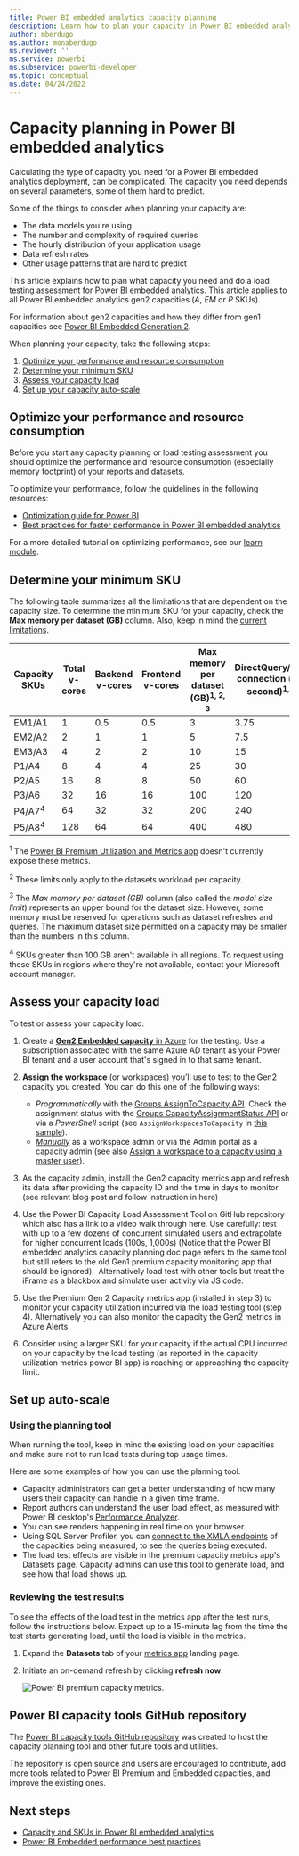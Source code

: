 ```yaml
---
title: Power BI embedded analytics capacity planning
description: Learn how to plan your capacity in Power BI embedded analytics.
author: mberdugo
ms.author: monaberdugo
ms.reviewer: ''
ms.service: powerbi
ms.subservice: powerbi-developer
ms.topic: conceptual
ms.date: 04/24/2022
---
```


# Capacity planning in Power BI embedded analytics

Calculating the type of capacity you need for a Power BI embedded analytics deployment, can be complicated. The capacity you need depends on several parameters, some of them hard to predict.

Some of the things to consider when planning your capacity are:

* The data models you're using
* The number and complexity of required queries
* The hourly distribution of your application usage
* Data refresh rates
* Other usage patterns that are hard to predict

This article explains how to plan what capacity you need and do a load testing assessment for Power BI embedded analytics. This article applies to all Power BI embedded analytics gen2 capacities (*A*, *EM* or *P* SKUs).

For information about gen2 capacities and how they differ from gen1 capacities see [Power BI Embedded Generation 2](power-bi-embedded-generation-2.md).

When planning your capacity, take the following steps:

1. [Optimize your performance and resource consumption](#optimize-your-performance-and-resource-consumption)
1. [Determine your minimum SKU](#determine-your-minimum-sku)
1. [Assess your capacity load](#assess-your-capacity-load)
1. [Set up your capacity auto-scale](#set-up-auto-scale)

## Optimize your performance and resource consumption

Before you start any capacity planning or load testing assessment you should optimize the performance and resource consumption (especially memory footprint) of your reports and datasets​.

To optimize your performance, follow the guidelines in the following resources:

* [Optimization guide for Power BI](../../guidance/power-bi-optimization.md)
* [Best practices for faster performance in Power BI embedded analytics](embedded-performance-best-practices.md)

For a more detailed tutorial on optimizing performance, see our [learn module](/learn/modules/optimize-model-power-bi/).

## Determine your minimum SKU

The following table summarizes all the limitations that are dependent on the capacity size.​
To determine the minimum SKU for your capacity, check the **Max memory per dataset (GB)** column. Also, keep in mind the [current limitations](../../enterprise/service-premium-gen2-what-is.md#considerations-and-limitations).

| Capacity SKUs | Total v-cores |Backend v-cores | Frontend v-cores | Max memory per dataset (GB)<sup>1, 2, 3</sup> | DirectQuery/Live connection (per second)<sup>1, 2</sup> | Max memory per query (GB)<sup>1, 2</sup> | Model refresh parallelism<sup>2</sup> |
| ----------------- | --- | ---- | ---- | --- | ------ | --- | ---- |
| EM1/A1            |   1 |  0.5 |  0.5 |   3 |   3.75 |  1  |   5  |
| EM2/A2            |   2 |  1   |  1   |   5 |   7.5  |  2  |  10  |
| EM3/A3            |   4 |  2   |  2   |  10 |  15    |  2  |  20  |
| P1/A4             |   8 |  4   |  4   |  25 |  30    |  6  |  40  |
| P2/A5             |  16 |  8   |  8   |  50 |  60    |  6  |  80  |
| P3/A6             |  32 | 16   | 16   | 100 | 120    | 10  | 160  |
| P4/A7<sup>4</sup> |  64 | 32   | 32   | 200 | 240    | 10  | 320  |
| P5/A8<sup>4</sup> | 128 | 64   | 64   | 400 | 480    | 10  | 640  |

<sup>1</sup> The [Power BI Premium Utilization and Metrics app](../../enterprise/service-premium-install-gen2-app.md) doesn't currently expose these metrics.

<sup>2</sup> These limits only apply to the datasets workload per capacity.

<sup>3</sup> The *Max memory per dataset (GB)* column (also called the *model size limit*) represents an upper bound for the dataset size. However, some memory must be reserved for operations such as dataset refreshes and queries. The maximum dataset size permitted on a capacity may be smaller than the numbers in this column.

<sup>4</sup> SKUs greater than 100 GB aren't available in all regions. To request using these SKUs in regions where they're not available, contact your Microsoft account manager.

## Assess your capacity load

To test or assess your capacity load:

1. Create a [**Gen2 Embedded capacity** in Azure](azure-pbie-create-capacity.md) for the testing. Use a subscription associated with the same Azure AD tenant as your Power BI tenant and a user account that's signed in to that same tenant.​

2. **Assign the workspace** (or workspaces) you’ll use to test to the Gen2 capacity you created. You can do this one of the following ways:

   * *Programmatically* with the [Groups AssignToCapacity API](/rest/api/power-bi/capacities/groups-assign-to-capacity). Check the assignment status with the [Groups CapacityAssignmentStatus API](/rest/api/power-bi/capacities/groups-capacity-assignment-status) or via a *PowerShell* script (see `AssignWorkspacesToCapacity` in [this sample](https://github.com/Azure-Samples/powerbi-powershell/blob/master/Zero-Downtime-Capacity-Scale.ps1)).
   * [*Manually*](../../enterprise/service-premium-capacity-manage-gen2.md#assigning-workspaces-to-capacities) as a workspace admin or via the Admin portal as a capacity admin (see also [Assign a workspace to a capacity using a master user](./move-to-production.md#assign-a-workspace-to-a-capacity-using-a-master-user))​.

3. As the capacity admin, install the Gen2 capacity metrics app and refresh its data after providing the capacity ID and the time in days to monitor (see relevant blog post and follow instruction in here) ​

4. Use the Power BI Capacity Load Assessment Tool on GitHub repository which also has a link to a video walk through here. Use carefully: test with up to a few dozens of concurrent simulated users and extrapolate for higher concurrent loads (100s, 1,000s)​
(Notice that the Power BI embedded analytics capacity planning doc page refers to the same tool but still refers to the old Gen1 premium capacity monitoring app that should be ignored). ​
Alternatively load test with other tools but treat the iFrame as a blackbox and simulate user activity via JS code. ​

5. Use the Premium Gen 2 Capacity metrics app (installed in step 3) to monitor your capacity utilization incurred via the load testing tool (step 4). Alternatively you can also monitor the capacity the Gen2 metrics  in Azure Alerts​

6. Consider using a larger SKU for your capacity if the actual CPU incurred on your capacity by the load testing (as reported in the capacity utilization metrics power BI app) is reaching or approaching the capacity limit.

## Set up auto-scale

### Using the planning tool

When running the tool, keep in mind the existing load on your capacities and make sure not to run load tests during top usage times.

Here are some examples of how you can use the planning tool.

* Capacity administrators can get a better understanding of how many users their capacity can handle in a given time frame.
* Report authors can understand the user load effect, as measured with Power BI desktop's [Performance Analyzer](../../create-reports/desktop-performance-analyzer.md).
* You can see renders happening in real time on your browser.
* Using SQL Server Profiler, you can [connect to the XMLA endpoints](../../enterprise/service-premium-connect-tools.md) of the capacities being measured, to see the queries being executed.
* The load test effects are visible in the premium capacity metrics app's Datasets page. Capacity admins can use this tool to generate load, and see how that load shows up.

### Reviewing the test results

To see the effects of the load test in the metrics app after the test runs, follow the instructions below. Expect up to a 15-minute lag from the time the test starts generating load, until the load is visible in the metrics.

1. Expand the **Datasets** tab of your [metrics app](../../enterprise/service-admin-premium-monitor-capacity.md) landing page.
2. Initiate an on-demand refresh by clicking **refresh now**.

    ![Power BI premium capacity metrics.](media/embedded-capacity-planning/embedded-capacity-planning.png)

## Power BI capacity tools GitHub repository

The [Power BI capacity tools GitHub repository](https://github.com/microsoft/PowerBI-Tools-For-Capacities) was created to host the capacity planning tool and other future tools and utilities.

The repository is open source and users are encouraged to contribute, add more tools related to Power BI Premium and Embedded capacities, and improve the existing ones.

## Next steps

* [Capacity and SKUs in Power BI embedded analytics](embedded-capacity.md)
* [Power BI Embedded performance best practices](embedded-performance-best-practices.md)
